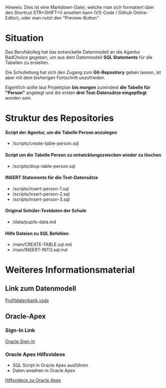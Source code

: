 Hinweis: Dies ist eine Markdown-Datei, welche man sich formatiert über den Shortcut STR+SHIFT+V ansehen kann (VS-Code / Github Online-Editor), oder man nutzt den "Preview-Button".

# Situation
Das Berufskolleg hat das entwickelte Datenmodell an die Agentur BadChoice gegeben, um aus dem Datenmodell **SQL Statements** für die Tabellen zu erstellen.

Die Schulleitung hat sich den Zugang zum **Git-Repository** geben lassen, ist aber mit dem bisherigen Fortschritt unzufrieden.

Eigentlich sollte laut Projektplan **bis morgen** zumindest **die Tabelle für "Person"** angelegt und die ersten **drei Test-Datensätze eingepflegt** worden sein.

# Struktur des Repositories

#### Script der Agentur, um die Tabelle Person anzulegen
- /scripts/create-table-person.sql
#### Script um die Tabelle Person zu entwicklungszwecken wieder zu löschen
- /scripts/drop-table-person.sql
#### INSERT Statements für die Test-Datensätze
- /scripts/insert-person-1.sql 
- /scripts/insert-person-2.sql 
- /scripts/insert-person-3.sql
#### Original Schüler-Testdaten der Schule
- /data/pupils-data.md
#### Hilfe Dateien zu SQL Befehlen
- /man/CREATE-TABLE.sql.md
- /man/INSERT-INTO.sql.md

# Weiteres Informationsmaterial

## Link zum Datenmodell

[Profildatenbank.vsdx](https://bergischesbk.sharepoint.com/:u:/s/25-HBFI1-DB/Eb8t9nWVgKhGjLFbgmhQDgIBWrHCyhPTrUS40JKIPknT-g?e=eco2MX)

## Oracle-Apex

### Sign-In Link
[Oracle Sign-In](https://oracleapex.com/ords/r/apex/workspace-sign-in/oracle-apex-sign-in)

### Oracle Apex Hilfsvideos

- SQL Script in Oracle Apex ausführen
- Daten ansehen in Oracle Apex

[Hilfsvideos zu Oracle Apex](https://bergischesbk.sharepoint.com/:f:/s/25-HBFI1-DB/Eqat9TRSXWNDv8rAWHDACREB8WIyuBtH_QSTcwUF72cSgg?e=Lx7rY1)